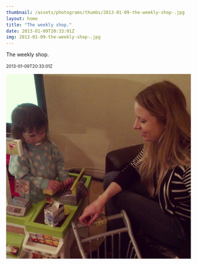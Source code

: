 ```yaml
---
thumbnail: /assets/photograms/thumbs/2013-01-09-the-weekly-shop-.jpg
layout: home
title: "The weekly shop."
date: 2013-01-09T20:33:01Z
img: 2013-01-09-the-weekly-shop-.jpg
---
```


The weekly shop.

<small>2013-01-09T20:33:01Z</small>

![The weekly shop.](/assets/photograms/original/2013-01-09-the-weekly-shop-.jpg)
